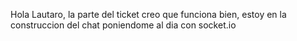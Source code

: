 Hola Lautaro, la parte del ticket creo que funciona bien, estoy en la construccion del chat poniendome al dia con socket.io
